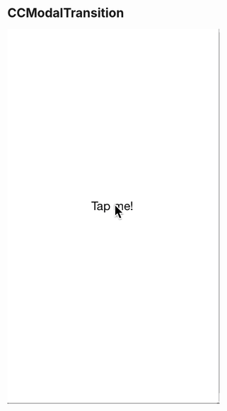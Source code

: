 # CCModalTransition

![](https://raw.githubusercontent.com/cocoa-chen/CCModalTransition/master/screenshot.gif)
